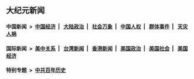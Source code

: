 ## 大纪元新闻

#### 中国新闻 &nbsp;>&nbsp; [中国经济](indexes/ncid283/README.md?09141645) &nbsp;| &nbsp; [大陆政治](indexes/ncid277/README.md?09141645) &nbsp;| &nbsp; [社会万象](indexes/ncid282/README.md?09141645) &nbsp;| &nbsp; [中国人权](indexes/ncid278/README.md?09141645) &nbsp;| &nbsp; [群体事件](indexes/ncid279/README.md?09141645) &nbsp;| &nbsp; [天灾人祸](indexes/ncid280/README.md?09141645)

#### 国际新闻 &nbsp;>&nbsp; [美中关系](indexes/nf1412576/README.md?09141645) &nbsp;| &nbsp; [台湾新闻](indexes/ncid1349361/README.md?09141645) &nbsp;| &nbsp; [香港新闻](indexes/ncid1349362/README.md?09141645) &nbsp;| &nbsp; [美国政治](indexes/ncid1078159/README.md?09141645) &nbsp;| &nbsp; [美国社会](indexes/ncid1078160/README.md?09141645) &nbsp;| &nbsp; [美国经济](indexes/ncid1078158/README.md?09141645)

#### 特别专题 &nbsp;>&nbsp; [中共百年历史](https://github.com/easy2view/epoch-special/blob/master/README.md?09141645)  
